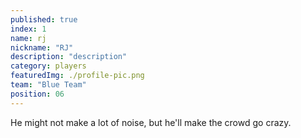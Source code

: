 ```yaml
---
published: true
index: 1
name: rj
nickname: "RJ"
description: "description"
category: players
featuredImg: ./profile-pic.png
team: "Blue Team"
position: 06
---
```



He might not make a lot of noise, but he'll make the crowd go crazy. 
